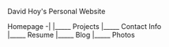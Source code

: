 David Hoy's Personal Website

Homepage -|
          |_____ Projects 
          |_____ Contact Info                    
          |_____ Resume
          |_____ Blog 
          |_____ Photos


